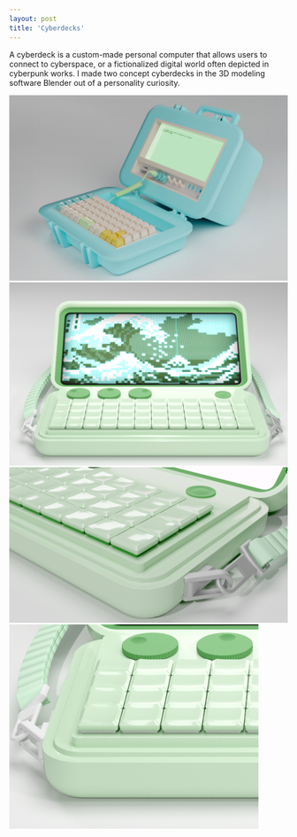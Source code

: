 ```yaml
---
layout: post
title: 'Cyberdecks'
---
```

A cyberdeck is a custom-made personal computer that allows users to connect to cyberspace, or a fictionalized digital world often depicted in cyberpunk works. I made two concept cyberdecks in the 3D modeling software Blender out of a personality curiosity.

<img src="/assets/img/projects/cyberdecks/thumbnail.jpg" alt="product photo" class="image">

<img src="/assets/img/projects/cyberdecks/romowa-3a.png" alt="product photo" class="image">
<div class="image-row">
<img src="/assets/img/projects/cyberdecks/romowa-3c.png" alt="product photo" class="responsive-image row-two">
<img src="/assets/img/projects/cyberdecks/romowa-3d.png" alt="product photo" class="responsive-image row-two">
</div>